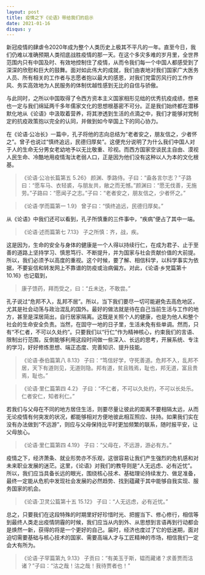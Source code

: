 ```yaml
---
layout: post
title: 疫情之下《论语》带给我们的启示
date: 2021-01-16
disqus: y
---
```


新冠疫情的肆虐令2020年成为整个人类历史上极其不平凡的一年。直至今日，我们仍难以准确预期人类彻底战胜疫情的那一天。在这个多灾多难的岁月里，全世界范围内只有中国及时、有效地控制住了疫情，从而令我们每一个中国人都感受到了深深的欣慰和巨大的鼓舞。面对如此伟大的成就，我们由衷地对我们国家广大医务人员、所有相关的工作者与志愿者抱以最大的感恩，对我们党雷厉风行的工作作风、务实高效地为人民服务的体制优越性感到无比的自信与骄傲。

与此同时，之所以中国取得了令西方资本主义国家相形见绌的优秀抗疫成绩，想来也一定与我们绵延两千多年儒家文化的思想根基密不可分。正是我们始终都在潜移默化地从《论语》中汲取着营养，将其渗透到生活的点滴之中，我们才能够对党制定的抗疫政策抱以完全的认同，并做到如今举国上下的同心协力。

在《论语·公冶长》一篇中，孔子将他的志向总结为“老者安之，朋友信之，少者怀之”。曾子也说过“慎终追远，民德归厚矣”。这便充分说明了为什么我们中国人对于人的生命无分男女老幼地予以无比敬重、珍视。而西方国家空谈民主自由、漠视人民生命、冷酷地用疫情淘汰老弱人口，正是因为他们没有这种以人为本的文化根基。

> 《论语·公冶长篇第五 5.26》 颜渊、季路侍。子曰：“盍各言尔志？”子路曰：“愿车马、衣轻裘，与朋友共，敝之而无憾。”颜渊曰：“愿无伐善，无施劳。”子路曰：“愿闻子之志。”子曰：“老者安之，朋友信之，少者怀之。”

> 《论语·学而篇第一 1.9》 曾子曰：“慎终追远，民德归厚矣。”

从《论语》中我们还可以看到，孔子所慎重的三件事中，“疾病”便占了其中一端。

> 《论语·述而篇第七 7.13》 子之所慎：齐，战，疾。

这是因为，生命的安全与身体的健康是一个人得以持续行仁，在成为君子、止于至善的道路上坚持学习、慎思笃行、不断提升，并为国家与社会贡献价值的大前提。所以，我们必须予以高度的重视。这个时候，要了解、相信科学，以科学事实为依据，不要妄信和转发网上不靠谱的防疫或治病偏方。对此，《论语·乡党篇第十 10.16》也记载到，

> 康子馈药，拜而受之，曰：“丘未达，不敢尝。”

孔子说过“危邦不入，乱邦不居”。所以，当下我们要尽一切可能避免去高危地区，尤其是社会动荡与政治混乱的国外。最好的做法就是待在自己当前生活与工作的地方，甚至是深居简出，自行居家隔离。这既是关照个人的健康，也是为他人和整个社会的生命安全负责。当然，在固守一地的日子里，生活未免有些单调。然而，只有“不仁者，不可以久处约”。只要我们以“行仁”作为精神核心，约束我们的言语、限制出行范围，反倒能够利用这段时间做一些深入、长远的思考，开展系统、专注的学习，好好修炼思想、端正态度、完善知识、提升技能。

> 《论语·泰伯篇第八 8.13》 子曰：“笃信好学，守死善道。危邦不入，乱邦不居，天下有道则见，无道则隐。邦有道，贫且贱焉，耻也，邦无道，富且贵焉，耻也。”

> 《论语·里仁篇第四 4.2》 子曰：“不仁者，不可以久处约，不可以长处乐。仁者安仁，知者利仁。”

若我们与父母在不同的地方居住生活，则要尽量让彼此的距离不要相隔太远，从而无论疫情有何突发的状况，都能够相对方便地彼此相互照应、扶持。如果我们实在没有办法做到“不远游”，则应与父母保持比平时更加频繁的联系，随时报平安，让父母放心。

> 《论语·里仁篇第四 4.19》 子曰：“父母在，不远游，游必有方。”

疫情之下，经济萧条、就业形势亦不乐观，这很容易让我们产生强烈的危机感和对未来职业发展的迷茫。这里，《论语》对我们的教导则是“人无远虑、必有近忧”。所以，我们应当具备长远的眼光，围绕核心技术、基础理论持续发力、做足准备，最终一定能从危机中发现社会发展的必然趋势、找到蕴藏于其中能够自我实现、服务国家的机会。

> 《论语·卫灵公篇第十五 15.12》 子曰：“人无远虑，必有近忧。”

总之，只要我们在这段特殊的时期里好好珍惜时光、把握当下、修心修行，相信等到最终人类走出疫情阴霾的时候，我们应当从内到外、从思想到言语再到行动都会是焕然一新，获得的将是一个更好的自己。届时，经济也度过了它的低迷期，面对迫切需要基础与核心技术的国家、需要高端人才与工匠精神的市场，相信我们一定会大有所为。

> 《论语·子罕篇第九 9.13》 子贡曰：“有美玉于斯，韫而藏诸？求善贾而沽诸？”子曰：“沽之哉！沽之哉！我待贾者也！”
